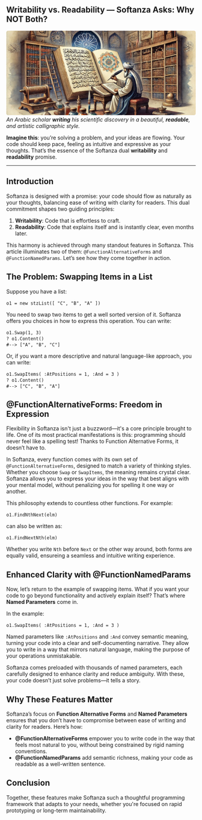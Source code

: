 ## Writability vs. Readability — Softanza Asks: Why NOT Both?  
![An Arabic scholar **writing** his scientific discovery in a beautiful, **readable**, and artistic calligraphic style. By M.Ayouni, using Microsoft Image AI](../images/stz-functions-alterforms-namedparams.jpg)
*An Arabic scholar **writing** his scientific discovery in a beautiful, **readable**, and artistic calligraphic style.*

**Imagine this**: you’re solving a problem, and your ideas are flowing. Your code should keep pace, feeling as intuitive and expressive as your thoughts. That’s the essence of the Softanza dual **writability** and **readability** promise.

---

## Introduction

Softanza is designed with a promise: your code should flow as naturally as your thoughts, balancing ease of writing with clarity for readers. This dual commitment shapes two guiding principles:

1. **Writability**: Code that is effortless to craft.
2. **Readability**: Code that explains itself and is instantly clear, even months later.

This harmony is achieved through many standout features in Softanza. This article illuminates two of them: `@FunctionAlternativeForms` and `@FunctionNamedParams`. Let’s see how they come together in action.


## The Problem: Swapping Items in a List

Suppose you have a list:

```ring
o1 = new stzList([ "C", "B", "A" ])
```

You need to swap two items to get a well sorted version of it. Softanza offers you choices in how to express this operation. You can write:

```ring
o1.Swap(1, 3)
? o1.Content()
#--> ["A", "B", "C"]
```

Or, if you want a more descriptive and natural language-like approach, you can write:

```ring
o1.SwapItems( :AtPositions = 1, :And = 3 )
? o1.Content()
#--> ["C", "B", "A"]
```

## @FunctionAlternativeForms: Freedom in Expression

Flexibility in Softanza isn't just a buzzword—it's a core principle brought to life. One of its most practical manifestations is this: programming should never feel like a spelling test! Thanks to Function Alternative Forms, it doesn’t have to.

In Softanza, every function comes with its own set of `@FunctionAlternativeForms`, designed to match a variety of thinking styles. Whether you choose `Swap` or `SwapItems`, the meaning remains crystal clear. Softanza allows you to express your ideas in the way that best aligns with your mental model, without penalizing you for spelling it one way or another.

This philosophy extends to countless other functions. For example:

```ring
o1.FindNthNext(elm)
```  

can also be written as:

```ring
o1.FindNextNth(elm)
```  


Whether you write `Nth` before `Next` or the other way around, both forms are equally valid, ensureing a seamless and intuitive writing experience.


## Enhanced Clarity with @FunctionNamedParams

Now, let’s return to the example of swapping items. What if you want your code to go beyond functionality and actively explain itself? That’s where **Named Parameters** come in.

In the example:

```ring
o1.SwapItems( :AtPositions = 1, :And = 3 )
```

Named parameters like `:AtPositions` and `:And` convey semantic meaning, turning your code into a clear and self-documenting narrative. They allow you to write in a way that mirrors natural language, making the purpose of your operations unmistakable.

Softanza comes preloaded with thousands of named parameters, each carefully designed to enhance clarity and reduce ambiguity. With these, your code doesn’t just solve problems—it tells a story.


## Why These Features Matter

Softanza’s focus on **Function Alternative Forms** and **Named Parameters** ensures that you don’t have to compromise between ease of writing and clarity for readers. Here’s how:

- **@FunctionAlternativeForms** empower you to write code in the way that feels most natural to you, without being constrained by rigid naming conventions.
- **@FunctionNamedParams** add semantic richness, making your code as readable as a well-written sentence.


## Conclusion

Together, these features make Softanza such a thoughtful programming framework that adapts to your needs, whether you're focused on rapid prototyping or long-term maintainability.